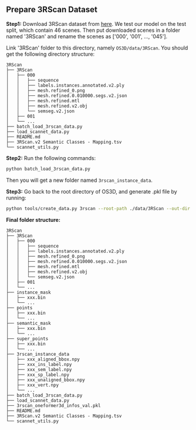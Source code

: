 ## Prepare 3RScan Dataset
**Step1:** Download 3RScan dataset from [here](https://github.com/WaldJohannaU/3RScan?tab=readme-ov-file). We test our model on the test split, which contain 46 scenes. Then put downloaded scenes in a folder named '3RScan' and rename the scenes as ['000', '001', ..., '045'].

Link '3RScan' folder to this directory, namely  `OS3D/data/3RScan`. You should get the following directory structure:
```
3RScan
├── 3RScan
│   ├── 000
│   │   ├── sequence
│   │   ├── labels.instances.annotated.v2.ply
│   │   ├── mesh.refined_0.png
│   │   ├── mesh.refined.0.010000.segs.v2.json
│   │   ├── mesh.refined.mtl
│   │   ├── mesh.refined.v2.obj
│   │   └── semseg.v2.json
│   ├── 001
│   └── ...
├── batch_load_3rscan_data.py
├── load_scannet_data.py
├── README.md
├── 3RScan.v2 Semantic Classes - Mapping.tsv
└── scannet_utils.py
```

**Step2:** Run the following commands:
```bash
python batch_load_3rscan_data.py
```

Then you will get a new folder named `3rscan_instance_data`.

**Step3:** Go back to the root directory of OS3D, and generate .pkl file by running:
```bash
python tools/create_data.py 3rscan --root-path ./data/3RScan --out-dir ./data/3RScan --extra-tag 3rscan
```

**Final folder structure:**
``` 
3RScan
├── 3RScan
│   ├── 000
│   │   ├── sequence
│   │   ├── labels.instances.annotated.v2.ply
│   │   ├── mesh.refined_0.png
│   │   ├── mesh.refined.0.010000.segs.v2.json
│   │   ├── mesh.refined.mtl
│   │   ├── mesh.refined.v2.obj
│   │   └── semseg.v2.json
│   ├── 001
│   └── ...
├── instance_mask
│   ├── xxx.bin
│   └── ...
├── points
│   ├── xxx.bin
│   └── ...
├── semantic_mask
│   ├── xxx.bin
│   └── ...
├── super_points
│   ├── xxx.bin
│   └── ...
├── 3rscan_instance_data
│   ├── xxx_aligned_bbox.npy
│   ├── xxx_ins_label.npy
│   ├── xxx_sem_label.npy
│   ├── xxx_sp_label.npy
│   ├── xxx_unaligned_bbox.npy
│   ├── xxx_vert.npy
│   └── ...
├── batch_load_3rscan_data.py
├── load_scannet_data.py
├── 3rscan_oneformer3d_infos_val.pkl
├── README.md
├── 3RScan.v2 Semantic Classes - Mapping.tsv
└── scannet_utils.py
```
